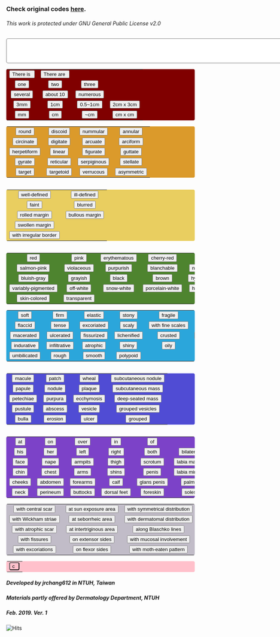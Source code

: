 <html>
   <head>
      <style>
    #display {
      background-color: white;
      align: center;
      border-radius: 4px;
      padding-right: 10px;
    }
    #basic {
      background-color: maroon;
      text-align: center;
      border-radius: 4px;
      padding-right: 10px;    
      float: left;
    }
    #shape {
      background-color: #DB9A2B;
      text-align: center;
      border-radius: 4px;
      padding-right: 10px; 
    }
    #margin {
      background-color: #E9CE60;
      text-align: center;
      border-radius: 4px;
      padding-right: 10px; 
      float: left;
    }
    #color {
      background-color: #4E842F;
      text-align: center;
      border-radius: 4px;
      padding-right: 10px; 
      float: left;
    }
    #character {
      background-color: #2BA6DB;
      text-align: center;
      border-radius: 4px;
      padding-right: 10px; 
    }
    #body {
      background-color: #504CD4;
      text-align: center;
      border-radius: 4px;
      padding-right: 10px; 
      float: left;
    }
    #bodypart{
      background-color: #7C42C8;
      text-align: center;
      border-radius: 4px;
      padding-right: 10px;
      float: left;
    }
    #modifiers {
      background-color: #C1BCC8;
      text-align: center;
      border-radius: 4px;
      padding-right: 10px; 
    }
    #clear {
      background-color: pink;
      text-align: center;
      border-radius: 4px;
      padding-right: 10px;
    }
   </style>
   </head>
   <body>
   	  <h3>Check original codes <a href="https://github.com/jrchang612/Cutaneous-findings-generator/blob/master/Cutaneous%20findings%20generator.html">here</a>.</h3>
        <h6>This work is protected under GNU General Public License v2.0</h6>
      <form name="CFgenerator">
         <textarea rows="4" cols="100" name="display" id="display"></textarea>
         <table id ="basic">
            <tr>
               <td><input type="button" name="is" value="There is " onclick="CFgenerator.display.value += 'There is '"></td>
              <td><input type="button" name="are" value="There are " onclick="CFgenerator.display.value += 'There are '"></td>
            </tr>
            <tr>
               <td><input type="button" name="one" value="one" onclick="CFgenerator.display.value += 'one '"></td>
               <td><input type="button" name="two" value="two" onclick="CFgenerator.display.value += 'two '"></td>
               <td><input type="button" name="three" value="three" onclick="CFgenerator.display.value += 'three '"></td>
            </tr>
            <tr>
               <td><input type="button" name="several" value="several" onclick="CFgenerator.display.value += 'several '"></td>
            <td><input type="button" name="about 10" value="about 10" onclick="CFgenerator.display.value += 'about 10 '"></td>
            <td><input type="button" name="numerous" value="numerous" onclick="CFgenerator.display.value += 'numerous '"></td>
            </tr>
            <tr>
               <td><input type="button" name="3mm" value="3mm" onclick="CFgenerator.display.value += '3mm, '"></td>
               <td><input type="button" name="1cm" value="1cm" onclick="CFgenerator.display.value += '1cm, '"></td>
               <td><input type="button" name="0.5~1cm" value="0.5~1cm" onclick="CFgenerator.display.value += '0.5~1cm, '"></td>
               <td><input type="button" name="2cm x 3cm" value="2cm x 3cm" onclick="CFgenerator.display.value += '2cm x 3cm, '"></td>
            </tr>
            <tr>
               <td><input type="button" name="mm" value="mm" onclick="CFgenerator.display.value += 'mm, '"></td>
               <td><input type="button" name="cm" value="cm" onclick="CFgenerator.display.value += 'cm, '"></td>
               <td><input type="button" name="~cm" value="~cm" onclick="CFgenerator.display.value += '~cm, '"></td>
               <td><input type="button" name="cm x cm" value="cm x cm" onclick="CFgenerator.display.value += 'cm x cm, '"></td>
            </tr>
         </table>
         <table id="shape">
            <tr>
               <td><input type="button" name="round" value="round" onclick="CFgenerator.display.value += 'round, '"></td>
               <td><input type="button" name="discoid" value="discoid" onclick="CFgenerator.display.value += 'discoid, '"></td>
               <td><input type="button" name="nummular" value="nummular" onclick="CFgenerator.display.value += 'nummular, '"></td>
               <td><input type="button" name="annular" value="annular" onclick="CFgenerator.display.value += 'annular, '"></td>
            </tr>
            <tr>
               <td><input type="button" name="circinate" value="circinate" onclick="CFgenerator.display.value += 'circinate, '"></td>
               <td><input type="button" name="digitate" value="digitate" onclick="CFgenerator.display.value += 'digitate, '"></td>
               <td><input type="button" name="arcuate" value="arcuate" onclick="CFgenerator.display.value += 'arcuate, '"></td>
               <td><input type="button" name="arciform" value="arciform" onclick="CFgenerator.display.value += 'arciform, '"></td>   
            </tr>
            <tr>
               <td><input type="button" name="herpetiform" value="herpetiform" onclick="CFgenerator.display.value += 'herpetiform, '"></td>
               <td><input type="button" name="linear" value="linear" onclick="CFgenerator.display.value += 'linear, '"></td>
               <td><input type="button" name="figurate" value="figurate" onclick="CFgenerator.display.value += 'figurate, '"></td>
               <td><input type="button" name="guttate" value="guttate" onclick="CFgenerator.display.value += 'guttate, '"></td>
            </tr>
            <tr>
               <td><input type="button" name="gyrate" value="gyrate" onclick="CFgenerator.display.value += 'gyrate, '"></td>
               <td><input type="button" name="reticular" value="reticular" onclick="CFgenerator.display.value += 'reticular, '"></td>
               <td><input type="button" name="serpiginous" value="serpiginous" onclick="CFgenerator.display.value += 'serpiginous, '"></td>
               <td><input type="button" name="stellate" value="stellate" onclick="CFgenerator.display.value += 'stellate, '"></td>
            </tr>
            <tr>
               <td><input type="button" name="target" value="target" onclick="CFgenerator.display.value += 'target, '"></td>
               <td><input type="button" name="targetoid" value="targetoid" onclick="CFgenerator.display.value += 'targetoid, '"></td>
               <td><input type="button" name="verrucous" value="verrucous" onclick="CFgenerator.display.value += 'verrucous, '"></td>
               <td><input type="button" name="asymmetric" value="asymmetric" onclick="CFgenerator.display.value += 'asymmetric, '"></td>
            </tr>
            </table>
            <table id="margin">
            <tr>
               <td><input type="button" name="well-defined" value="well-defined" onclick="CFgenerator.display.value += 'well-defined, '"></td>
               <td><input type="button" name="ill-defined" value="ill-defined" onclick="CFgenerator.display.value += 'ill-defined, '"></td>
            </tr>
            <tr>
               <td><input type="button" name="faint" value="faint" onclick="CFgenerator.display.value += 'faint, '"></td>
               <td><input type="button" name="blurred" value="blurred" onclick="CFgenerator.display.value += 'blurred, '"></td>
            </tr>
            <tr>
               <td><input type="button" name="rolled margin" value="rolled margin" onclick="CFgenerator.display.value += 'rolled margin, '"></td>
               <td><input type="button" name="bullous margin" value="bullous margin" onclick="CFgenerator.display.value += 'bullous margin, '"></td>
            </tr>
            <tr>
               <td><input type="button" name="swollen margin" value="swollen margin" onclick="CFgenerator.display.value += 'swollen margin, '"></td>
            </tr>
            <tr>
               <td><input type="button" name="with irregular border" value="with irregular border" onclick="CFgenerator.display.value += 'with irregular border, '"></td>
            </tr>
         </table>
         <table id="color">
            <tr>
               <td><input type="button" name="red" value="red" onclick="CFgenerator.display.value += 'red '"></td>
               <td><input type="button" name="pink" value="pink" onclick="CFgenerator.display.value += 'pink '"></td>
               <td><input type="button" name="erythematous" value="erythematous" onclick="CFgenerator.display.value += 'erythematous '"></td>
               <td><input type="button" name="cherry-red" value="cherry-red" onclick="CFgenerator.display.value += 'cherry-red '"></td>
               <td><input type="button" name="port-wine" value="port-wine" onclick="CFgenerator.display.value += 'port-wine '"></td>
            </tr>
            <tr>
               <td><input type="button" name="salmon-pink" value="salmon-pink" onclick="CFgenerator.display.value += 'salmon-pink '"></td>
               <td><input type="button" name="violaceous" value="violaceous" onclick="CFgenerator.display.value += 'violaceous '"></td>
               <td><input type="button" name="purpurish" value="purpurish" onclick="CFgenerator.display.value += 'purpurish '"></td>
               <td><input type="button" name="blanchable" value="blanchable" onclick="CFgenerator.display.value += 'blanchable '"></td>
               <td><input type="button" name="non-blanchable" value="non-blanchable" onclick="CFgenerator.display.value += 'non-blanchable '"></td>
            </tr>
            <tr>
               <td><input type="button" name="bluish-gray" value="bluish-gray" onclick="CFgenerator.display.value += 'bluish-gray '"></td>
               <td><input type="button" name="grayish" value="grayish" onclick="CFgenerator.display.value += 'grayish '"></td>
               <td><input type="button" name="black" value="black" onclick="CFgenerator.display.value += 'black '"></td>
               <td><input type="button" name="brown" value="brown" onclick="CFgenerator.display.value += 'brown '"></td>
               <td><input type="button" name="hyperpigmented" value="hyperpigmented" onclick="CFgenerator.display.value += 'hyperpigmented '"></td>
            </tr>
            <tr>
               <td><input type="button" name="variably-pigmented" value="variably-pigmented" onclick="CFgenerator.display.value += 'variably-pigmented '"></td>
               <td><input type="button" name="off-white" value="off-white" onclick="CFgenerator.display.value += 'off-white '"></td>
               <td><input type="button" name="snow-white" value="snow-white" onclick="CFgenerator.display.value += 'snow-white '"></td>
               <td><input type="button" name="porcelain-white" value="porcelain-white" onclick="CFgenerator.display.value += 'porcelain-white '"></td>
               <td><input type="button" name="hypopigmented" value="hypopigmented" onclick="CFgenerator.display.value += 'hypopigmented '"></td>
            </tr>
            <tr>
               <td><input type="button" name="skin-colored" value="skin-colored" onclick="CFgenerator.display.value += 'skin-colored '"></td>
               <td><input type="button" name="transparent" value="transparent" onclick="CFgenerator.display.value += 'transparent '"></td>
            </tr>
         </table>
         <table id="character">
            <tr>
               <td><input type="button" name="soft" value="soft" onclick="CFgenerator.display.value += 'soft '"></td>
               <td><input type="button" name="firm" value="firm" onclick="CFgenerator.display.value += 'firm '"></td>
               <td><input type="button" name="elastic" value="elastic" onclick="CFgenerator.display.value += 'elastic '"></td>
               <td><input type="button" name="stony" value="stony" onclick="CFgenerator.display.value += 'stony '"></td>
               <td><input type="button" name="fragile" value="fragile" onclick="CFgenerator.display.value += 'fragile '"></td>
               <td><input type="button" name="fluctuant" value="fluctuant" onclick="CFgenerator.display.value += 'fluctuant '"></td>
            </tr>
            <tr>
               <td><input type="button" name="flaccid" value="flaccid" onclick="CFgenerator.display.value += 'flaccid '"></td>
               <td><input type="button" name="tense" value="tense" onclick="CFgenerator.display.value += 'tense '"></td>
               <td><input type="button" name="excoriated" value="excoriated" onclick="CFgenerator.display.value += 'excoriated '"></td>
               <td><input type="button" name="scaly" value="scaly" onclick="CFgenerator.display.value += 'scaly '"></td>
               <td><input type="button" name="with fine scales" value="with fine scales" onclick="CFgenerator.display.value += 'with fine scales '"></td>
               <td><input type="button" name="with peripheral scales" value="with peripheral scales" onclick="CFgenerator.display.value += 'with peripheral scales '"></td>   
            </tr>
            <tr>
               <td><input type="button" name="macerated" value="macerated" onclick="CFgenerator.display.value += 'macerated '"></td>
               <td><input type="button" name="ulcerated" value="ulcerated" onclick="CFgenerator.display.value += 'ulcerated '"></td>
               <td><input type="button" name="fissurized" value="fissurized" onclick="CFgenerator.display.value += 'fissurized '"></td>
               <td><input type="button" name="lichenified" value="lichenified" onclick="CFgenerator.display.value += 'lichenified '"></td>
               <td><input type="button" name="crusted" value="crusted" onclick="CFgenerator.display.value += 'crusted '"></td>
               <td><input type="button" name="with honey-colored crusts" value="with honey-colored crusts" onclick="CFgenerator.display.value += 'with honey-colored crusts '"></td>
            </tr>
            <tr>
               <td><input type="button" name="indurative" value="indurative" onclick="CFgenerator.display.value += 'indurative '"></td>
               <td><input type="button" name="infiltrative" value="infiltrative" onclick="CFgenerator.display.value += 'infiltrative '"></td>
               <td><input type="button" name="atrophic" value="atrophic" onclick="CFgenerator.display.value += 'atrophic '"></td>
               <td><input type="button" name="shiny" value="shiny" onclick="CFgenerator.display.value += 'shiny '"></td>
               <td><input type="button" name="oily" value="oily" onclick="CFgenerator.display.value += 'oily '"></td>
               <td><input type="button" name="with telangiectasia" value="with telangiectasia" onclick="CFgenerator.display.value += 'with telangiectasia '"></td>   
            </tr>
            <tr>
               <td><input type="button" name="umbilicated" value="umbilicated" onclick="CFgenerator.display.value += 'umbilicated '"></td>
               <td><input type="button" name="rough" value="rough" onclick="CFgenerator.display.value += 'rough '"></td>
               <td><input type="button" name="smooth" value="smooth" onclick="CFgenerator.display.value += 'smooth '"></td>
               <td><input type="button" name="polypoid" value="polypoid" onclick="CFgenerator.display.value += 'polypoid '"></td>
            </tr>
         </table>
         <table id="body">
            <tr>
               <td><input type="button" name="macule" value="macule" onclick="CFgenerator.display.value += 'macule '"></td>
               <td><input type="button" name="patch" value="patch" onclick="CFgenerator.display.value += 'patch '"></td>
               <td><input type="button" name="wheal" value="wheal" onclick="CFgenerator.display.value += 'wheal '"></td>
               <td><input type="button" name="subcutaneous nodule" value="subcutaneous nodule" onclick="CFgenerator.display.value += 'subcutaneous nodule '"></td>
            </tr>
            <tr>
               <td><input type="button" name="papule" value="papule" onclick="CFgenerator.display.value += 'papule '"></td>
               <td><input type="button" name="nodule" value="nodule" onclick="CFgenerator.display.value += 'nodule '"></td>
               <td><input type="button" name="plaque" value="plaque" onclick="CFgenerator.display.value += 'plaque '"></td>
               <td><input type="button" name="subcutaneous mass" value="subcutaneous mass" onclick="CFgenerator.display.value += 'subcutaneous mass '"></td>
            </tr>
            <tr>
               <td><input type="button" name="petechiae" value="petechiae" onclick="CFgenerator.display.value += 'petechiae '"></td>
               <td><input type="button" name="purpura" value="purpura" onclick="CFgenerator.display.value += 'purpura '"></td>
               <td><input type="button" name="ecchymosis" value="ecchymosis" onclick="CFgenerator.display.value += 'ecchymosis '"></td>
               <td><input type="button" name="deep-seated mass" value="deep-seated mass" onclick="CFgenerator.display.value += 'deep-seated mass '"></td>
            </tr>
            <tr>
               <td><input type="button" name="pustule" value="pustule" onclick="CFgenerator.display.value += 'pustule '"></td>
               <td><input type="button" name="abscess" value="abscess" onclick="CFgenerator.display.value += 'abscess '"></td>
               <td><input type="button" name="vesicle" value="vesicle" onclick="CFgenerator.display.value += 'vesicle '"></td>
               <td><input type="button" name="grouped vesicles" value="grouped vesicles" onclick="CFgenerator.display.value += 'grouped vesicles '"></td>
            </tr>
            <tr>
               <td><input type="button" name="bulla" value="bulla" onclick="CFgenerator.display.value += 'bulla '"></td>
               <td><input type="button" name="erosion" value="erosion" onclick="CFgenerator.display.value += 'erosion '"></td>
               <td><input type="button" name="ulcer" value="ulcer" onclick="CFgenerator.display.value += 'ulcer '"></td>
               <td><input type="button" name="grouped" value="grouped" onclick="CFgenerator.display.value += 'grouped '"></td>
            </tr>
         </table>
         <table id="bodypart">
            <tr>
               <td><input type="button" name="at" value="at" onclick="CFgenerator.display.value += 'at '"></td>
               <td><input type="button" name="on" value="on" onclick="CFgenerator.display.value += 'on '"></td>
               <td><input type="button" name="over" value="over" onclick="CFgenerator.display.value += 'over '"></td>
               <td><input type="button" name="in" value="in" onclick="CFgenerator.display.value += 'in '"></td>
               <td><input type="button" name="of" value="of" onclick="CFgenerator.display.value += 'of '"></td>
            </tr>
            <tr>
               <td><input type="button" name="his" value="his" onclick="CFgenerator.display.value += 'his '"></td>
               <td><input type="button" name="her" value="her" onclick="CFgenerator.display.value += 'her '"></td>
               <td><input type="button" name="left" value="left" onclick="CFgenerator.display.value += 'left '"></td>
               <td><input type="button" name="right" value="right" onclick="CFgenerator.display.value += 'right '"></td>
               <td><input type="button" name="both" value="both" onclick="CFgenerator.display.value += 'both '"></td>
               <td><input type="button" name="bilateral" value="bilateral" onclick="CFgenerator.display.value += 'bilateral '"></td>
            </tr>
            <tr>
               <td><input type="button" name="face" value="face" onclick="CFgenerator.display.value += 'face.'"></td>
               <td><input type="button" name="nape" value="nape" onclick="CFgenerator.display.value += 'nape.'"></td>
               <td><input type="button" name="armpits" value="armpits" onclick="CFgenerator.display.value += 'armpits.'"></td>
               <td><input type="button" name="thigh" value="thigh" onclick="CFgenerator.display.value += 'thigh.'"></td>
               <td><input type="button" name="scrotum" value="scrotum" onclick="CFgenerator.display.value += 'scrotum.'"></td>
               <td><input type="button" name="labia majora" value="labia majora" onclick="CFgenerator.display.value += 'labia majora.'"></td>
               <td><input type="button" name="frontal area" value="frontal area" onclick="CFgenerator.display.value += 'frontal area.'"></td>
            </tr>
            <tr>
               <td><input type="button" name="chin" value="chin" onclick="CFgenerator.display.value += 'chin.'"></td>
               <td><input type="button" name="chest" value="chest" onclick="CFgenerator.display.value += 'chest.'"></td>
               <td><input type="button" name="arms" value="arms" onclick="CFgenerator.display.value += 'arms.'"></td>
               <td><input type="button" name="shins" value="shins" onclick="CFgenerator.display.value += 'shins.'"></td>
               <td><input type="button" name="penis" value="penis" onclick="CFgenerator.display.value += 'penis.'"></td>
               <td><input type="button" name="labia minora" value="labia minora" onclick="CFgenerator.display.value += 'labia minora.'"></td>
               <td><input type="button" name="parietal area" value="parietal area" onclick="CFgenerator.display.value += 'parietal area.'"></td>
            </tr>
            <tr>
               <td><input type="button" name="cheeks" value="cheeks" onclick="CFgenerator.display.value += 'cheeks.'"></td>
               <td><input type="button" name="abdomen" value="abdomen" onclick="CFgenerator.display.value += 'abdomen.'"></td>
               <td><input type="button" name="forearms" value="forearms" onclick="CFgenerator.display.value += 'forearms.'"></td>
               <td><input type="button" name="calf" value="calf" onclick="CFgenerator.display.value += 'calf.'"></td>
               <td><input type="button" name="glans penis" value="glans penis" onclick="CFgenerator.display.value += 'glans penis.'"></td>
               <td><input type="button" name="palms" value="palms" onclick="CFgenerator.display.value += 'palms.'"></td>
               <td><input type="button" name="temporal area" value="temporal area" onclick="CFgenerator.display.value += 'temporal area.'"></td>
            </tr>
            <tr>
               <td><input type="button" name="neck" value="neck" onclick="CFgenerator.display.value += 'neck.'"></td>
               <td><input type="button" name="perineum" value="perineum" onclick="CFgenerator.display.value += 'perineum.'"></td>
               <td><input type="button" name="buttocks" value="buttocks" onclick="CFgenerator.display.value += 'buttocks.'"></td>
               <td><input type="button" name="dorsal feet" value="dorsal feet" onclick="CFgenerator.display.value += 'dorsal feet.'"></td>
               <td><input type="button" name="foreskin" value="foreskin" onclick="CFgenerator.display.value += 'foreskin.'"></td>
               <td><input type="button" name="soles" value="soles" onclick="CFgenerator.display.value += 'soles.'"></td>
               <td><input type="button" name="occipital area" value="occipital area" onclick="CFgenerator.display.value += 'occipital area.'"></td>
            </tr>
         </table>
                  <table id="modifiers">
            <tr>
               <td><input type="button" name="with central scar" value="with central scar" onclick="CFgenerator.display.value += 'with central scar '"></td>
               <td><input type="button" name="at sun exposure area" value="at sun exposure area" onclick="CFgenerator.display.value += 'at sun exposure area '"></td>
               <td><input type="button" name="with symmetrical distribution" value="with symmetrical distribution" onclick="CFgenerator.display.value += 'with symmetrical distribution '"></td>
               <td><input type="button" name="on palms and soles" value="on palms and soles" onclick="CFgenerator.display.value += 'on palms and soles '"></td>
               <td><input type="button" name="with Hutchinson sign(+)" value="with Hutchinson sign(+)" onclick="CFgenerator.display.value += 'with Hutchinson sign(+) '"></td>
            </tr>
            <tr>
               <td><input type="button" name="with Wickham striae" value="with Wickham striae" onclick="CFgenerator.display.value += 'with Wickham striae '"></td>
               <td><input type="button" name="at seborrheic area" value="at seborrheic area" onclick="CFgenerator.display.value += 'at seborrheic area '"></td>
               <td><input type="button" name="with dermatomal distribution" value="with dermatomal distribution" onclick="CFgenerator.display.value += 'with dermatomal distribution '"></td>
               <td><input type="button" name="sparing palms and soles" value="sparing palms and soles" onclick="CFgenerator.display.value += 'sparing palms and soles '"></td>
               <td><input type="button" name="with Hutchinson sign(-)" value="with Hutchinson sign(-)" onclick="CFgenerator.display.value += 'with Hutchinson sign(-) '"></td>
            </tr>
            <tr>
               <td><input type="button" name="with atrophic scar" value="with atrophic scar" onclick="CFgenerator.display.value += 'with atrophic scar '"></td>
               <td><input type="button" name="at intertriginous area" value="at intertriginous area" onclick="CFgenerator.display.value += 'at intertriginous area '"></td>
               <td><input type="button" name="along Blaschko lines" value="along Blaschko lines" onclick="CFgenerator.display.value += 'along Blaschko lines '"></td>
               <td><input type="button" name="around umbilicus" value="around umbilicus" onclick="CFgenerator.display.value += 'around umbilicus '"></td>
               <td><input type="button" name="at periungual areas" value="at periungual areas" onclick="CFgenerator.display.value += 'at periungual areas '"></td>
            </tr>
            <tr>
               <td><input type="button" name="with fissures" value="with fissures" onclick="CFgenerator.display.value += 'with fissures '"></td>
               <td><input type="button" name="on extensor sides" value="on extensor sides" onclick="CFgenerator.display.value += 'on extensor sides '"></td>
               <td><input type="button" name="with mucosal involvement" value="with mucosal involvement" onclick="CFgenerator.display.value += 'with mucosal involvement '"></td>
               <td><input type="button" name="with umbilical sparing" value="with umbilical sparing" onclick="CFgenerator.display.value += 'with umbilical sparing '"></td>
               <td><input type="button" name="sparing nasolabial folds" value="sparing nasolabial folds" onclick="CFgenerator.display.value += 'sparing nasolabial folds '"></td>
            </tr>
            <tr>
               <td><input type="button" name="with excoriations" value="with excoriations" onclick="CFgenerator.display.value += 'with excoriations '"></td>
               <td><input type="button" name="on flexor sides" value="on flexor sides" onclick="CFgenerator.display.value += 'on flexor sides '"></td>
               <td><input type="button" name="with moth-eaten pattern" value="with moth-eaten pattern" onclick="CFgenerator.display.value += 'with moth-eaten pattern '"></td>
               <td><input type="button" name="at periorificial areas" value="at periorificial areas" onclick="CFgenerator.display.value += 'at periorificial areas '"></td>
               <td><input type="button" name="with satellite lesions" value="with satellite lesions" onclick="CFgenerator.display.value += 'with satellite lesions '"></td>
            </tr>
         </table>
         <table id="clear">
            <tr>
               <td><input type="button" id="clear" name="clear" value="c" onclick="CFgenerator.display.value = ''"></td>
            </tr>
         </table>
      </form>
      <h5>Developed by jrchang612 in NTUH, Taiwan</h5>
      <h5>Materials partly offered by Dermatology Department, NTUH</h5>
      <h5>Feb. 2019. Ver. 1</h5>
      <div><img src="https://hitcounter.pythonanywhere.com/count/tag.svg" alt="Hits"></div>
   </body>
</html>
